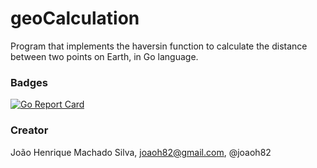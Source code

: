 # geoCalculation
Program that implements the haversin function to calculate the distance between two points on Earth, in Go language.


### Badges
[![Go Report Card](https://goreportcard.com/badge/github.com/joaoh82/geoCalculation)](https://goreportcard.com/report/github.com/joaoh82/geoCalculation)

### Creator
João Henrique Machado Silva, joaoh82@gmail.com, @joaoh82

